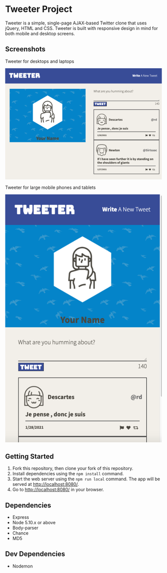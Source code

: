 # Tweeter Project

Tweeter is a simple, single-page AJAX-based Twitter clone that uses jQuery, HTML and CSS. Tweeter is built with responsive design in mind for both mobile and desktop screens.

## Screenshots

Tweeter for desktops and laptops

!["Screenshot of desktop version"](https://github.com/JSmith604/tweeter/blob/master/docs/desktop-tweeter.png?raw=true)

Tweeter for large mobile phones and tablets

!["Screenshot of desktop version"](https://github.com/JSmith604/tweeter/blob/master/docs/mobile-tweeter.png?raw=true)


## Getting Started

1. Fork this repository, then clone your fork of this repository.
2. Install dependencies using the `npm install` command.
3. Start the web server using the `npm run local` command. The app will be served at <http://localhost:8080/>.
4. Go to <http://localhost:8080/> in your browser.

## Dependencies

- Express
- Node 5.10.x or above
- Body-parser
- Chance
- MD5

## Dev Dependencies

- Nodemon


